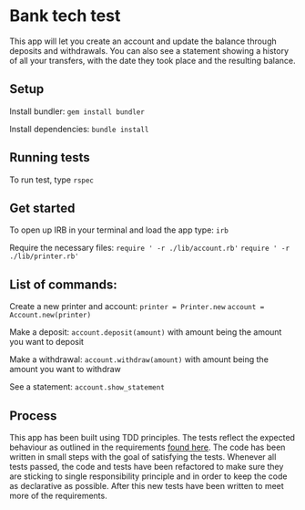 # Bank tech test
This app will let you create an account and update the balance through deposits and withdrawals. You can also see a statement showing a history of all your transfers, with the date they took place and the resulting balance.

## Setup
Install bundler:
`gem install bundler`

Install dependencies:
`bundle install`

## Running tests
To run test, type `rspec`

## Get started
To open up IRB in your terminal and load the app type:
`irb`

Require the necessary files:
`require ' -r ./lib/account.rb'`
`require ' -r ./lib/printer.rb'`

## List of commands:
Create a new printer and account:
`printer = Printer.new`
`account = Account.new(printer)`

Make a deposit:
`account.deposit(amount)`
with amount being the amount you want to deposit

Make a withdrawal:
`account.withdraw(amount)`
with amount being the amount you want to withdraw

See a statement:
`account.show_statement`

## Process
This app has been built using TDD principles. The tests reflect the expected behaviour as outlined in the requirements [found here](https://github.com/makersacademy/course/blob/master/individual_challenges/bank_tech_test.md). The code has been written in small steps with the goal of satisfying the tests. Whenever all tests passed, the code and tests have been refactored to make sure they are sticking to single responsibility principle and in order to keep the code as declarative as possible. After this new tests have been written to meet more of the requirements.
